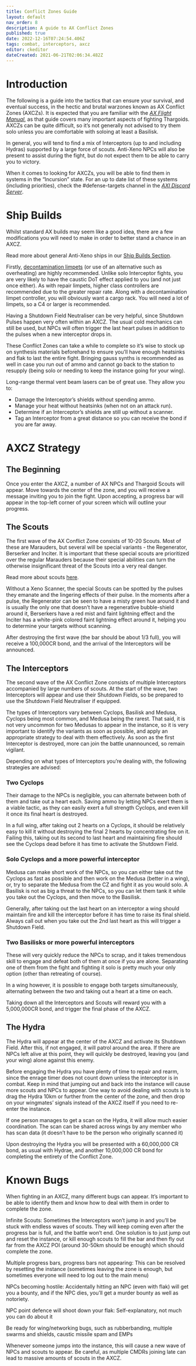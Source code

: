 ```yaml
---
title: Conflict Zones Guide
layout: default
nav_order: 8
description: A guide to AX Conflict Zones
published: true
date: 2022-12-16T07:24:54.406Z
tags: combat, interceptors, axcz
editor: ckeditor
dateCreated: 2021-06-21T02:06:34.482Z
---
```


# Introduction

The following is a guide into the tactics that can ensure your survival, and eventual success, in the hectic and brutal warzones known as AX Conflict Zones (AXCZs). It is expected that you are familiar with the [_AX Flight Manual_](/en/basic-combat-guide), as that guide covers many important aspects of fighting Thargoids. AXCZs can be quite difficult, so it’s not generally not advised to try them solo unless you are comfortable with soloing at least a Basilisk.

In general, you will tend to find a mix of Interceptors (up to and including Hydras) supported by a large force of scouts. Anti-Xeno NPCs will also be present to assist during the fight, but do not expect them to be able to carry you to victory.

When it comes to looking for AXCZs, you will be able to find them in systems in the “Incursion” state. For an up to date list of these systems (including priorities), check the #defense-targets channel in the [_AXI Discord Server_](https://discord.gg/bqmDxdm).

# Ship Builds

Whilst standard AX builds may seem like a good idea, there are a few modifications you will need to make in order to better stand a chance in an AXCZ.

Read more about general Anti-Xeno ships in our [Ship Builds Section](/en/builds).

Firstly, [decontamination limpets](/en/internals) (or use of an alternative such as overheating) are highly recommended. Unlike solo Interceptor fights, you are very likely to have the caustic DoT effect applied to you (and not just once either). As with repair limpets, higher class controllers are recommended due to the greater repair rate. Along with a decontamination limpet controller, you will obviously want a cargo rack. You will need a lot of limpets, so a C4 or larger is recommended.

Having a Shutdown Field Neutraliser can be very helpful, since Shutdown Pulses happen very often within an AXCZ. The usual cold mechanics can still be used, but NPCs will often trigger the last heart pulses in addition to the pulses when a new interceptor drops in.

These Conflict Zones can take a while to complete so it’s wise to stock up on synthesis materials beforehand to ensure you’ll have enough heatsinks and flak to last the entire fight. Bringing gauss synths is recommended as well in case you run out of ammo and cannot go back to the station to resupply (being solo or needing to keep the instance going for your wing).

Long-range thermal vent beam lasers can be of great use. They allow you to:

-   Damage the Interceptor’s shields without spending ammo.
-   Manage your heat without heatsinks (when not on an attack run).
-   Determine if an Interceptor’s shields are still up without a scanner.
-   Tag an Interceptor from a great distance so you can receive the bond if you are far away.

# AXCZ Strategy

## The Beginning

Once you enter the AXCZ, a number of AX NPCs and Thargoid Scouts will appear. Move towards the center of the zone, and you will receive a message inviting you to join the fight. Upon accepting, a progress bar will appear in the top-left corner of your screen which will outline your progress.

## The Scouts

The first wave of the AX Conflict Zone consists of 10-20 Scouts. Most of these are Marauders, but several will be special variants - the Regenerator, Berserker and Inciter. It is important that these special scouts are prioritized over the regular Marauders because their special abilities can turn the otherwise insignificant threat of the Scouts into a very real danger.

Read more about scouts [here](/en/scouts).

Without a Xeno Scanner, the special Scouts can be spotted by the pulses they emanate and the lingering effects of their pulse. In the moments after a pulse, the Regenerator can be seen to have a misty green hue around it and is usually the only one that doesn’t have a regenerative bubble-shield around it, Berserkers have a red mist and faint lightning effect and the Inciter has a white-pink colored faint lightning effect around it, helping you to determine your targets without scanning.

After destroying the first wave (the bar should be about 1/3 full), you will receive a 100,000CR bond, and the arrival of the Interceptors will be announced.

## The Interceptors

The second wave of the AX Conflict Zone consists of multiple Interceptors accompanied by large numbers of scouts. At the start of the wave, two Interceptors will appear and use their Shutdown Fields, so be prepared to use the Shutdown Field Neutraliser if equipped.

The types of Interceptors vary between Cyclops, Basilisk and Medusa, Cyclops being most common, and Medusa being the rarest. That said, it is not very uncommon for two Medusas to appear in the instance, so it is very important to identify the variants as soon as possible, and apply an appropriate strategy to deal with them effectively. As soon as the first Interceptor is destroyed, more can join the battle unannounced, so remain vigilant.

Depending on what types of Interceptors you’re dealing with, the following strategies are advised:

### **Two Cyclops**

Their damage to the NPCs is negligible, you can alternate between both of them and take out a heart each. Saving ammo by letting NPCs exert them is a viable tactic, as they can easily exert a full strength Cyclops, and even kill it once its final heart is destroyed.

In a full wing, after taking out 2 hearts on a Cyclops, it should be relatively easy to kill it without destroying the final 2 hearts by concentrating fire on it. Failing this, taking out its second to last heart and maintaining fire should see the Cyclops dead before it has time to activate the Shutdown Field.

### **Solo Cyclops and a more powerful interceptor**

Medusa can make short work of the NPCs, so you can either take out the Cyclops as fast as possible and then work on the Medusa (better in a wing), or, try to separate the Medusa from the CZ and fight it as you would solo. A Basilisk is not as big a threat to the NPCs, so you can let them tank it while you take out the Cyclops, and then move to the Basilisk.

Generally, after taking out the last heart on an interceptor a wing should maintain fire and kill the interceptor before it has time to raise its final shield. Always call out when you take out the 2nd last heart as this will trigger a Shutdown Field.

### **Two Basilisks or more powerful interceptors**

These will very quickly reduce the NPCs to scrap, and it takes tremendous skill to engage and defeat both of them at once if you are alone. Separating one of them from the fight and fighting it solo is pretty much your only option (other than retreating of course).

In a wing however, it is possible to engage both targets simultaneously, alternating between the two and taking out a heart at a time on each.

Taking down all the Interceptors and Scouts will reward you with a 5,000,000CR bond, and trigger the final phase of the AXCZ.

## The Hydra

The Hydra will appear at the center of the AXCZ and activate its Shutdown Field. After this, if not engaged, it will patrol around the area. If there are NPCs left alive at this point, they will quickly be destroyed, leaving you (and your wing) alone against this enemy.

Before engaging the Hydra you have plenty of time to repair and rearm, since the enrage timer does not count down unless the interceptor is in combat. Keep in mind that jumping out and back into the instance will cause more scouts and NPCs to appear. One way to avoid dealing with scouts is to drag the Hydra 10km or further from the center of the zone, and then drop on your wingmates’ signals instead of the AXCZ itself if you need to re-enter the instance.

If one person manages to get a scan on the Hydra, it will allow much easier coordination. The scan can be shared across wings by any member who has scan data (it doesn’t have to be the person who originally scanned it)

Upon destroying the Hydra you will be presented with a 60,000,000 CR bond, as usual with Hydrae, and another 10,000,000 CR bond for completing the entirety of the Conflict Zone.

# Known Bugs

When fighting in an AXCZ, many different bugs can appear. It’s important to be able to identify them and know how to deal with them in order to complete the zone.

Infinite Scouts: Sometimes the Interceptors won’t jump in and you’ll be stuck with endless waves of scouts. They will keep coming even after the progress bar is full, and the battle won’t end. One solution is to just jump out and reset the instance, or kill enough scouts to fill the bar and then fly out far from the AXCZ POI (around 30-50km should be enough) which should complete the zone.

Multiple progress bars, progress bars not appearing: This can be resolved by resetting the instance (sometimes leaving the zone is enough, but sometimes everyone will need to log out to the main menu)

NPCs becoming hostile: Accidentally hitting an NPC (even with flak) will get you a bounty, and if the NPC dies, you’ll get a murder bounty as well as notoriety.

NPC point defence will shoot down your flak: Self-explanatory, not much you can do about it

Be ready for wing/networking bugs, such as rubberbanding, multiple swarms and shields, caustic missile spam and EMPs

Whenever someone jumps into the instance, this will cause a new wave of NPCs and scouts to appear. Be careful, as multiple CMDRs joining late can lead to massive amounts of scouts in the AXCZ.